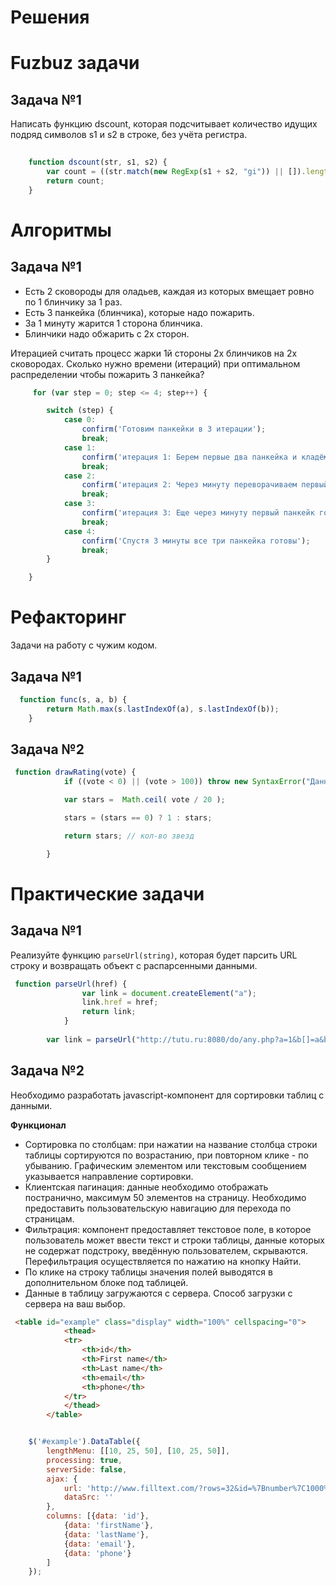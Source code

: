 # Решения

# Fuzbuz задачи

## Задача №1

Написать функцию dscount, которая подсчитывает количество идущих подряд символов s1 и s2 в строке, без учёта регистра.

```js
 
    function dscount(str, s1, s2) {
        var count = ((str.match(new RegExp(s1 + s2, "gi")) || []).length);
        return count;
    }
```


# Алгоритмы
## Задача №1
- Есть 2 сковороды для оладьев, каждая из которых вмещает ровно по 1 блинчику за 1 раз.
- Есть 3 панкейка (блинчика), которые надо пожарить.
- За 1 минуту жарится 1 сторона блинчика.
- Блинчики надо обжарить с 2х сторон.

Итерацией считать процесс жарки 1й стороны 2х блинчиков на 2х сковородах. Сколько нужно времени (итераций) при оптимальном распределении чтобы пожарить 3 панкейка?

```js
     for (var step = 0; step <= 4; step++) {

        switch (step) {
            case 0:
                confirm('Готовим панкейки в 3 итерации');
                break;
            case 1:
                confirm('итерация 1: Берем первые два панкейка и кладём на сковороду');
                break;
            case 2:
                confirm('итерация 2: Через минуту переворачиваем первый панкейк,второй кладём на тарелку, третий(сырой)   выкладываем на скороводу');
                break;
            case 3:
                confirm('итерация 3: Еще через минуту первый панкейк готов. Теперь переворачиваем третий и кладем недожаренный');
                break;
            case 4:
                confirm('Спустя 3 минуты все три панкейка готовы');
                break;
        }

    }

```

# Рефакторинг
Задачи на работу с чужим кодом.

## Задача №1

```js
  function func(s, a, b) {
        return Math.max(s.lastIndexOf(a), s.lastIndexOf(b));
    }
```

## Задача №2
```js
 function drawRating(vote) {
            if ((vote < 0) || (vote > 100)) throw new SyntaxError("Данные некорректны");

            var stars =  Math.ceil( vote / 20 );

            stars = (stars == 0) ? 1 : stars;

            return stars; // кол-во звезд

        }
```

# Практические задачи

## Задача №1
Реализуйте функцию `parseUrl(string)`, которая будет парсить URL строку и возвращать объект с распарсенными данными.

```js
 function parseUrl(href) {
                var link = document.createElement("a");
                link.href = href;
                return link;
            }
    
        var link = parseUrl("http://tutu.ru:8080/do/any.php?a=1&b[]=a&b[]=b#foo");
```
## Задача №2

Необходимо разработать javascript-компонент для сортировки таблиц с данными.

**Функционал**

- Сортировка по столбцам: при нажатии на название столбца строки таблицы сортируются по возрастанию, при повторном клике - по убыванию. Графическим элементом или текстовым сообщением указывается направление сортировки.
- Клиентская пагинация: данные необходимо отображать постранично, максимум 50 элементов на страницу. Необходимо предоставить пользовательскую навигацию для перехода по страницам.
- Фильтрация: компонент предоставляет текстовое поле, в которое пользователь может ввести текст и строки таблицы, данные которых не содержат подстроку, введённую пользователем, скрываются. Перефильтрация осуществляется по нажатию на кнопку Найти.
- По клике на строку таблицы значения полей выводятся в дополнительном блоке под таблицей.
- Данные в таблицу загружаются с сервера. Способ загрузки с сервера на ваш выбор.

```html
 <table id="example" class="display" width="100%" cellspacing="0">
            <thead>
            <tr>
                <th>id</th>
                <th>First name</th>
                <th>Last name</th>
                <th>email</th>
                <th>phone</th>
            </tr>
            </thead>
        </table>
```
```js

    $('#example').DataTable({
        lengthMenu: [[10, 25, 50], [10, 25, 50]],
        processing: true,
        serverSide: false,
        ajax: {
            url: 'http://www.filltext.com/?rows=32&id=%7Bnumber%7C1000%7D&firstName=%7BfirstName%7D&lastName=%7BlastName%7D&email=%7Bemail%7D&phone=%7Bphone%7C(xxx)xxx-xx-xx%7D&adress=%7BaddressObject%7D&description=%7Blorem%7C32%7D',
            dataSrc: ''
        },
        columns: [{data: 'id'},
            {data: 'firstName'},
            {data: 'lastName'},
            {data: 'email'},
            {data: 'phone'}
        ]
    });
```
